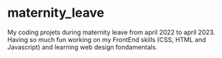 # maternity_leave
My coding projets during maternity leave from april 2022 to april 2023. Having so much fun working on my FrontEnd skills (CSS, HTML and Javascript) and learning web design fondamentals.
